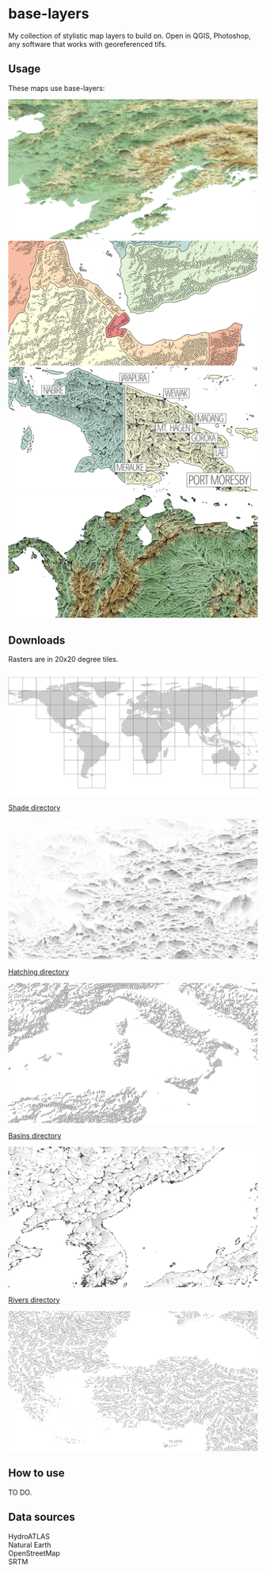 # base-layers

My collection of stylistic map layers to build on. Open in QGIS, Photoshop, any software that works with georeferenced tifs.

## Usage

These maps use base-layers:  

<img src="img/shade_example.png"/>
<img src="img/hatching_example.png"/>
<img src="img/basins_example.png"/>
<img src="img/rivers_example.png"/>

## Downloads

Rasters are in 20x20 degree tiles.

<img src="img/grid_20_20.png"/>

[Shade directory](https://github.com/geographyclub/base-layers/tree/main/shade)

<img src="img/shade_xmin_60_xmax_80_ymin_30_ymax_50.png"/>

[Hatching directory](https://github.com/geographyclub/base-layers/tree/main/hatching)

<img src="img/hatching_xmin_0_xmax_20_ymin_30_ymax_50.png"/>

[Basins directory](https://github.com/geographyclub/base-layers/tree/main/basins)

<img src="img/basins_xmin_120_xmax_140_ymin_30_ymax_50.png"/>

[Rivers directory](https://github.com/geographyclub/base-layers/tree/main/rivers)

<img src="img/rivers_xmin_20_xmax_40_ymin_30_ymax_50.png"/>

## How to use

TO DO.

## Data sources

HydroATLAS  
Natural Earth  
OpenStreetMap  
SRTM  
